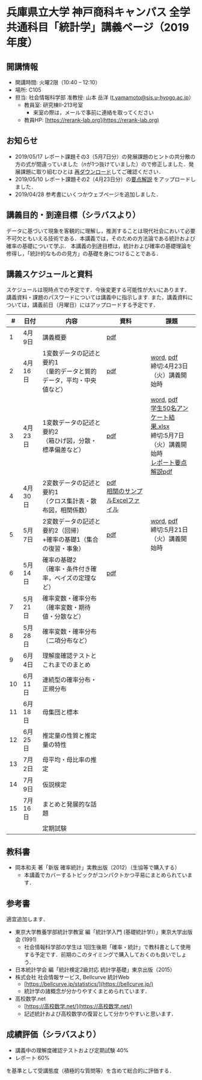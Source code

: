 # 兵庫県立大学 神戸商科キャンパス 全学共通科目「統計学」講義ページ（2019年度）


## 開講情報
- 開講時間: 火曜2限（10:40 – 12:10）
- 場所: C105
- 担当: 社会情報科学部 准教授: 山本 岳洋 (t.yamamoto@sis.u-hyogo.ac.jp）
  - 教員室: 研究棟II-213号室
     - 来室の際は，メールで事前に連絡を取ってください
  - 教員HP: [https://rerank-lab.org](https://rerank-lab.org)

## お知らせ
- 2019/05/17 レポート課題その3（5月7日分）の発展課題のヒントの共分散の方の式が間違っていました（$n$が1つ抜けていました）ので修正しました．発展課題に取り組むひとは [再ダウンロード](assignments/assignment20190507.pdf)してご確認ください．
- 2019/05/10 レポート課題その2（4月23日分）の[要点解説](assignments/assignment20190423_answer.pdf) をアップロードしました．
- 2019/04/28 参考書にいくつかウェブページを追加しました．

## 講義目的・到達目標（シラバスより）
データに基づいて現象を客観的に理解し，推測することは現代社会において必要不可欠ともいえる技術である．本講義では，そのための方法論である統計および確率の基礎について学ぶ． 本講義の到達目標は，統計および確率の基礎理論を修得し，「統計的なものの見方」の基礎を身につけることである．


## 講義スケジュールと資料
スケジュールは現時点での予定です．今後変更する可能性が大いにあります．
講義資料・課題のパスワードについては講義中に指示します.
また，講義資料については，講義前日（月曜日）にはアップロードする予定です．

| #   | 日付    | 内容                                                                     | 資料                                                                                              | 課題                                                                                                                                                                                                                                             |
| --- | ------- | ------------------------------------------------------------------------ | ------------------------------------------------------------------------------------------------- | ------------------------------------------------------------------------------------------------------------------------------------------------------------------------------------------------------------------------------------------------ |
| 1   | 4月9日  | 講義概要                                                                 | [pdf](lectures/h31statistics20190409.pdf)                                                         |                                                                                                                                                                                                                                                  |
| 2   | 4月16日 | 1変数データの記述と要約1<br>（量的データと質的データ，平均・中央値など） | [pdf](lectures/h31statistics20190416.pdf)                                                         | [word](assignments/assignment20190416.docx), [pdf](assignments/assignment20190416.pdf)<br>締切:4月23日（火）講義開始時                                                                                                                           |
| 3   | 4月23日 | 1変数データの記述と要約2<br>（箱ひげ図，分散・標準偏差など）             | [pdf](lectures/h31statistics20190423.pdf)                                                         | [word](assignments/assignment20190423.docx), [pdf](assignments/assignment20190423.pdf)<br>[学生50名アンケート結果.xlsx](data/Students50.xlsx)<br>締切:5月7日（火）講義開始時<br>[レポート要点解説pdf](assignments/assignment20190423_answer.pdf) |
| 4   | 4月30日 | 2変数データの記述と要約1<br>（クロス集計表・散布図，相関係数）           | [pdf](lectures/h31statistics20190430.pdf)<br>[相関のサンプルExcelファイル](data/Correlation.xlsx) |                                                                                                                                                                                                                                                  |
| 5   | 5月7日  | 2変数データの記述と要約2（回帰）<br>+確率の基礎1（集合の復習・事象）     | [pdf](lectures/h31statistics20190507.pdf)                                                         | [word](assignments/assignment20190507.docx), [pdf](assignments/assignment20190507.pdf)<br>締切:5月21日（火）講義開始時                                                                                                                           |
| 6   | 5月14日 | 確率の基礎2<br>（確率・条件付き確率，ベイズの定理など）                  | [pdf](lectures/h31statistics20190514.pdf)                                                         |                                                                                                                                                                                                                                                  |
| 7   | 5月21日 | 確率変数・確率分布（確率変数・期待値・分散など）                         |                                                                                                   |                                                                                                                                                                                                                                                  |
| 8   | 5月28日 | 確率変数・確率分布（二項分布など）                                       |                                                                                                   |                                                                                                                                                                                                                                                  |
| 9   | 6月4日  | 理解度確認テストとこれまでのまとめ                                       |                                                                                                   |                                                                                                                                                                                                                                                  |
| 10  | 6月11日 | 連続型の確率分布・正規分布                                               |                                                                                                   |                                                                                                                                                                                                                                                  |
| 11  | 6月18日 | 母集団と標本                                                             |                                                                                                   |                                                                                                                                                                                                                                                  |
| 12  | 6月25日 | 推定量の性質と推定量の特性                                               |                                                                                                   |                                                                                                                                                                                                                                                  |
| 13  | 7月2日  | 母平均・母比率の推定                                                     |                                                                                                   |                                                                                                                                                                                                                                                  |
| 14  | 7月9日  | 仮説検定                                                                 |                                                                                                   |                                                                                                                                                                                                                                                  |
| 15  | 7月16日 | まとめと発展的な話題                                                     |                                                                                                   |                                                                                                                                                                                                                                                  |
|     |         | 定期試験                                                                 |                                                                                                   |                                                                                                                                                                                                                                                  |


## 教科書
- 岡本和夫 著「新版 確率統計」実教出版（2012）（生協等で購入する）
  - 本講義でカバーするトピックがコンパクトかつ平易にまとめられています．

## 参考書
適宜追加します．

- 東京大学教養学部統計学教室 編「統計学入門 (基礎統計学Ⅰ）」東京大学出版会 (1991)
  - 社会情報科学部の学生は 1回生後期「確率・統計」で教科書として使用する予定です．前期のこのタイミングで購入しておくのも良いでしょう．
- 日本統計学会 編「統計検定2級対応 統計学基礎」東京出版（2015）
- 株式会社 社会情報サービス, Bellcurve 統計Web
  - [https://bellcurve.jp/statistics/](https://bellcurve.jp/)
  - 統計学の諸概念が分かりやすくまとめられています．
- 高校数学.net
  - [https://高校数学.net/](https://高校数学.net/)
  - 記述統計および高校数学の復習として分かりやすいと思います．


## 成績評価（シラバスより）
- 講義中の理解度確認テストおよび定期試験 40%
- レポート 60%

を基準として受講態度（積極的な質問等）を含めて総合的に評価する．
